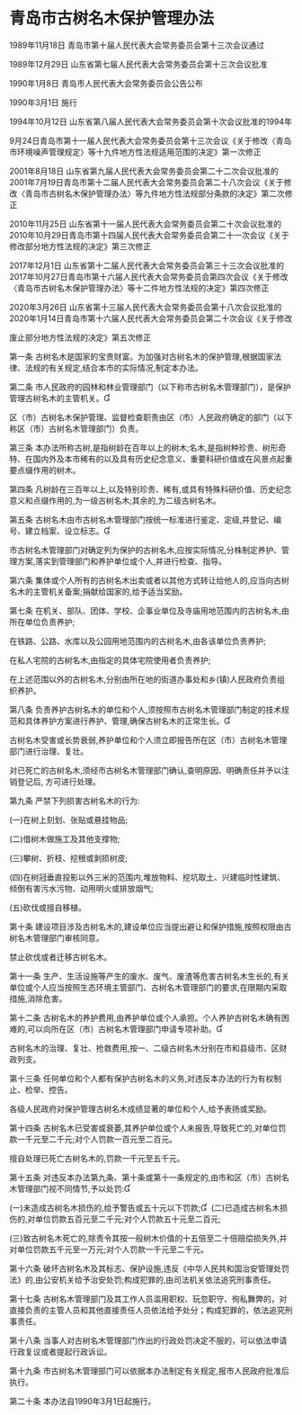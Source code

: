 # 青岛市古树名木保护管理办法

1989年11月18日 青岛市第十届人民代表大会常务委员会第十三次会议通过

1989年12月29日 山东省第七届人民代表大会常务委员会第十三次会议批准

1990年1月8日 青岛市人民代表大会常务委员会公告公布

1990年3月1日 施行

1994年10月12日 山东省第八届人民代表大会常务委员会第十次会议批准的1994年

9月24日青岛市第十一届人民代表大会常务委员会第十三次会议《关于修改〈青岛市环境噪声管理规定〉等十九件地方性法规适用范围的决定》第一次修正

2001年8月18日 山东省第九届人民代表大会常务委员会第二十二次会议批准的2001年7月19日青岛市第十二届人民代表大会常务委员会第二十八次会议《关于修改〈青岛市古树名木保护管理办法〉等九件地方性法规部分条款的决定》第二次修正

2010年11月25日 山东省第十一届人民代表大会常务委员会第二十次会议批准的2010年10月29日青岛市第十四届人民代表大会常务委员会第二十一次会议《关于修改部分地方性法规的决定》第三次修正

2017年12月1日 山东省第十二届人民代表大会常务委员会第三十三次会议批准的2017年10月27日青岛市第十六届人民代表大会常务委员会第四次会议《关于修改〈青岛市古树名木保护管理办法〉等十二件地方性法规的决定》第四次修正

2020年3月26日 山东省第十三届人民代表大会常务委员会第十八次会议批准的2020年1月14日青岛市第十六届人民代表大会常务委员会第二十次会议《关于修改

废止部分地方性法规的决定》第五次修正

<!-- INFO END -->

第一条 古树名木是国家的宝贵财富。为加强对古树名木的保护管理,根据国家法律、法规的有关规定,结合本市的实际情况,制定本办法。

第二条 市人民政府的园林和林业管理部门（以下称市古树名木管理部门），是保护管理古树名木的主管机关。

区（市）古树名木保护管理、监督检查职责由区（市）人民政府确定的部门（以下称区（市）古树名木管理部门）负责。

第三条 本办法所称古树,是指树龄在百年以上的树木;名木,是指树种珍贵、树形奇特、在国内外及本市稀有的以及具有历史纪念意义、重要科研价值或在风景点起重要点缀作用的树木。

第四条 凡树龄在三百年以上,以及特别珍贵、稀有,或具有特殊科研价值、历史纪念意义和点缀作用的,为一级古树名木;其余的,为二级古树名木。

第五条 古树名木由市古树名木管理部门按统一标准进行鉴定、定级,并登记、编号、建立档案、设立标志。

市古树名木管理部门对确定列为保护的古树名木,应按实际情况,分株制定养护、管理方案,落实到管理部门和养护单位或个人,并进行检查、指导。

第六条 集体或个人所有的古树名木出卖或者以其他方式转让给他人的,应当向古树名木的主管机关备案;捐献给国家的,给予适当奖励。

第七条 在机关、部队、团体、学校、企事业单位及寺庙用地范围内的古树名木,由所在单位负责养护;

在铁路、公路、水库以及公园用地范围内的古树名木,由各该单位负责养护;

在私人宅院的古树名木,由指定的具体宅院使用者负责养护;

在上述范围以外的古树名木,分别由所在地的街道办事处和乡(镇)人民政府负责组织养护。

第八条 负责养护古树名木的单位和个人,须按照市古树名木管理部门制定的技术规范和具体养护方案进行养护、管理,确保古树名木的正常生长。

古树名木受害或长势衰弱,养护单位和个人须立即报告所在区（市）古树名木管理部门进行治理、复壮。

对已死亡的古树名木,须经市古树名木管理部门确认,查明原因、明确责任并予以注销登记后, 方可进行处理。

第九条 严禁下列损害古树名木的行为:

(一)在树上刻划、张贴或悬挂物品;

(二)借树木做施工及其他支撑物;

(三)攀树、折枝、挖根或剥损树皮;

(四)在树冠垂直投影以外三米的范围内,堆放物料、挖坑取土、兴建临时性建筑、倾倒有害污水污物、动用明火或排放烟气;

(五)砍伐或擅自移植。

第十条 建设项目涉及古树名木的,建设单位应当提出避让和保护措施,按照权限由古树名木管理部门审核同意。

禁止砍伐或者迁移古树名木。

第十一条 生产、生活设施等产生的废水、废气、废渣等危害古树名木生长的,有关单位或个人应当按照生态环境主管部门、古树名木管理部门的要求,在限期内采取措施,消除危害。

第十二条 古树名木的养护费用,由养护单位或个人承担。个人养护古树名木确有困难的,可以向所在区（市）古树名木管理部门申请专项补助。

古树名木的治理、复壮、抢救费用,按一、二级古树名木分别在市和县级市、区财政列支。

第十三条 任何单位和个人都有保护古树名木的义务,对违反本办法的行为有权制止、检举、控告。

各级人民政府对保护管理古树名木成绩显著的单位和个人,给予表扬或奖励。

第十四条 古树名木已受害或衰萎,其养护单位或个人未报告,导致死亡的,对单位罚款一千元至二千元;对个人罚款一百元至二百元。

擅自处理已死亡古树名木的,罚款一千元至五千元。

第十五条 对违反本办法第九条、第十条或第十一条规定的,由市和区（市）古树名木管理部门视不同情节,予以处罚:

(一)未造成古树名木损伤的,给予警告或五十元以下罚款;  (二)已造成古树名木损伤的,对单位罚款五百元至二千元;对个人罚款五十元至二百元;

(三)致古树名木死亡的,除责令其按一般树木价值的十五倍至二十倍赔偿损失外,并对单位罚款五千元至一万元;对个人罚款一千元至二千元。

第十六条 破坏古树名木及其标志、保护设施,违反《中华人民共和国治安管理处罚法》的,由公安机关给予治安处罚;构成犯罪的,由司法机关依法追究刑事责任。

第十七条 古树名木管理部门及其工作人员滥用职权、玩忽职守、徇私舞弊的，对直接负责的主管人员和其他直接责任人员依法给予处分；构成犯罪的，依法追究刑事责任。

第十八条 当事人对古树名木管理部门作出的行政处罚决定不服的，可以依法申请行政复议或者提起行政诉讼。

第十九条 市古树名木管理部门可以依据本办法制定有关规定,报市人民政府批准后执行。

第二十条 本办法自1990年3月1日起施行。

